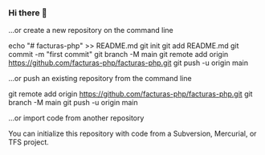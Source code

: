 ### Hi there 👋

<!--
**facturas-php/facturas-php** is a ✨ _special_ ✨ repository because its `README.md` (this file) appears on your GitHub profile.

Here are some ideas to get you started:

- 🔭 I’m currently working on ...
- 🌱 I’m currently learning ...
- 👯 I’m looking to collaborate on ...
- 🤔 I’m looking for help with ...
- 💬 Ask me about ...
- 📫 How to reach me: ...
- 😄 Pronouns: ...
- ⚡ Fun fact: ...
-->


…or create a new repository on the command line

echo "# facturas-php" >> README.md
git init
git add README.md
git commit -m "first commit"
git branch -M main
git remote add origin https://github.com/facturas-php/facturas-php.git
git push -u origin main

…or push an existing repository from the command line

git remote add origin https://github.com/facturas-php/facturas-php.git
git branch -M main
git push -u origin main

…or import code from another repository

You can initialize this repository with code from a Subversion, Mercurial, or TFS project.
